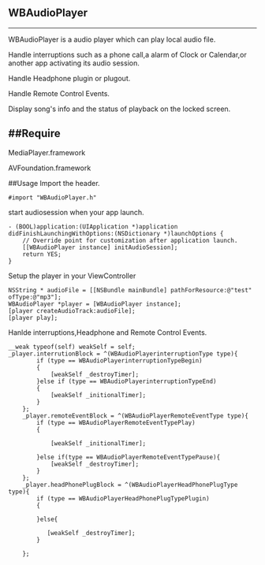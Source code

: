 ## WBAudioPlayer
---
WBAudioPlayer is a audio player which can play local audio file.

Handle interruptions such as a phone call,a alarm of Clock or Calendar,or another app activating its audio session.

Handle Headphone plugin or plugout.

Handle Remote Control Events.

Display song's info and the status of playback on the locked screen.

##Require
---
MediaPlayer.framework

AVFoundation.framework

##Usage
Import the header.

```
#import "WBAudioPlayer.h"
```

start audiosession when your app launch.

```
- (BOOL)application:(UIApplication *)application didFinishLaunchingWithOptions:(NSDictionary *)launchOptions {
    // Override point for customization after application launch.
    [[WBAudioPlayer instance] initAudioSession];
    return YES;
}

```

Setup the player in your ViewController

```    
NSString * audioFile = [[NSBundle mainBundle] pathForResource:@"test"   ofType:@"mp3"];
WBAudioPlayer *player = [WBAudioPlayer instance];
[player createAudioTrack:audioFile];
[player play];
```

Hanlde interruptions,Headphone and Remote Control Events.

```
__weak typeof(self) weakSelf = self;
_player.interrutionBlock = ^(WBAudioPlayerinterruptionType type){
        if (type == WBAudioPlayerinterruptionTypeBegin)
        {
            [weakSelf _destroyTimer];
        }else if (type == WBAudioPlayerinterruptionTypeEnd)
        {
            [weakSelf _initionalTimer];
        }
    };
    _player.remoteEventBlock = ^(WBAudioPlayerRemoteEventType type){
        if (type == WBAudioPlayerRemoteEventTypePlay)
        {
            
            [weakSelf _initionalTimer];
            
        }else if(type == WBAudioPlayerRemoteEventTypePause){
            [weakSelf _destroyTimer];
        }
    };
    _player.headPhonePlugBlock = ^(WBAudioPlayerHeadPhonePlugType type){
        if (type == WBAudioPlayerHeadPhonePlugTypePlugin)
        {
            
        }else{
            
           [weakSelf _destroyTimer];
        }

    };
```
